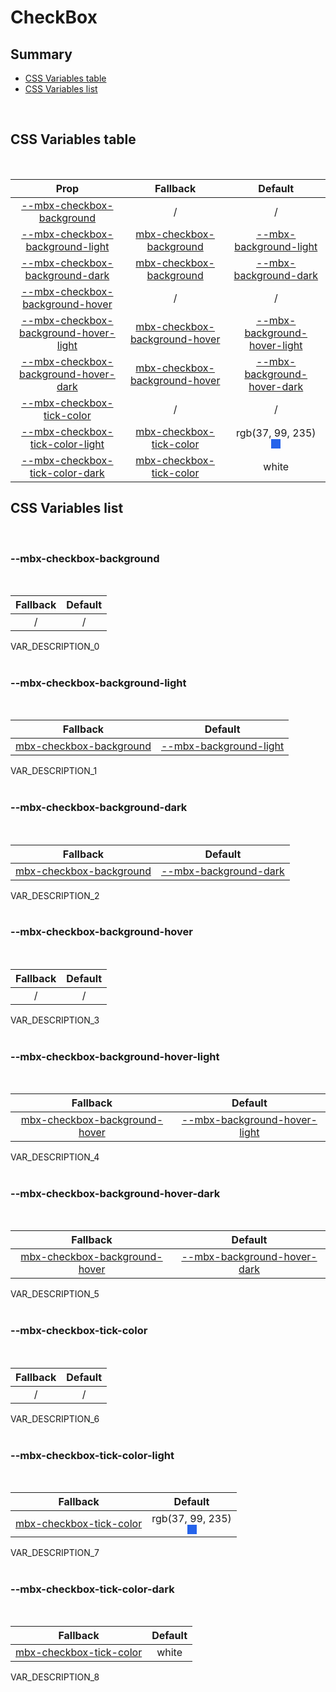 # CheckBox

## Summary

- [CSS Variables table](#css-variables-table)
- [CSS Variables list](#css-variables-list)

<br>

## CSS Variables table

<br>

| <div style='text-align:center;margin:auto;'>Prop</div> | <div style='text-align:center;margin:auto;'>Fallback</div> | <div style='text-align:center;margin:auto;'>Default</div> |
| ------------------------------------------------------ | ---------------------------------------------------------- | --------------------------------------------------------- |
| <div style='text-align:center;margin:auto;'>[--mbx-checkbox-background](#mbx-checkbox-background)</div> | <div style='text-align:center;margin:auto;'>/</div> | <div style='text-align:center;margin:auto;'>/</div> |
| <div style='text-align:center;margin:auto;'>[--mbx-checkbox-background-light](#mbx-checkbox-background-light)</div> | <div style='text-align:center;margin:auto;'>[mbx-checkbox-background](#mbx-checkbox-background)</div> | <div style='text-align:center;margin:auto;'>[--mbx-background-light](../../../global/index.md#mbx-background-light)</div> |
| <div style='text-align:center;margin:auto;'>[--mbx-checkbox-background-dark](#mbx-checkbox-background-dark)</div> | <div style='text-align:center;margin:auto;'>[mbx-checkbox-background](#mbx-checkbox-background)</div> | <div style='text-align:center;margin:auto;'>[--mbx-background-dark](../../../global/index.md#mbx-background-dark)</div> |
| <div style='text-align:center;margin:auto;'>[--mbx-checkbox-background-hover](#mbx-checkbox-background-hover)</div> | <div style='text-align:center;margin:auto;'>/</div> | <div style='text-align:center;margin:auto;'>/</div> |
| <div style='text-align:center;margin:auto;'>[--mbx-checkbox-background-hover-light](#mbx-checkbox-background-hover-light)</div> | <div style='text-align:center;margin:auto;'>[mbx-checkbox-background-hover](#mbx-checkbox-background-hover)</div> | <div style='text-align:center;margin:auto;'>[--mbx-background-hover-light](../../../global/index.md#mbx-background-hover-light)</div> |
| <div style='text-align:center;margin:auto;'>[--mbx-checkbox-background-hover-dark](#mbx-checkbox-background-hover-dark)</div> | <div style='text-align:center;margin:auto;'>[mbx-checkbox-background-hover](#mbx-checkbox-background-hover)</div> | <div style='text-align:center;margin:auto;'>[--mbx-background-hover-dark](../../../global/index.md#mbx-background-hover-dark)</div> |
| <div style='text-align:center;margin:auto;'>[--mbx-checkbox-tick-color](#mbx-checkbox-tick-color)</div> | <div style='text-align:center;margin:auto;'>/</div> | <div style='text-align:center;margin:auto;'>/</div> |
| <div style='text-align:center;margin:auto;'>[--mbx-checkbox-tick-color-light](#mbx-checkbox-tick-color-light)</div> | <div style='text-align:center;margin:auto;'>[mbx-checkbox-tick-color](#mbx-checkbox-tick-color)</div> | <div style='text-align:center;margin:auto;'><div><div style='text-align:center;margin-auto;'>rgb(37, 99, 235)</div><div style='text-align:center;margin-auto;'><div style='background:rgb(37, 99, 235);margin:auto; width:15px; height:15px;'/></div></div></div> |
| <div style='text-align:center;margin:auto;'>[--mbx-checkbox-tick-color-dark](#mbx-checkbox-tick-color-dark)</div> | <div style='text-align:center;margin:auto;'>[mbx-checkbox-tick-color](#mbx-checkbox-tick-color)</div> | <div style='text-align:center;margin:auto;'>white</div> |


## CSS Variables list

<br>

### --mbx-checkbox-background

<br>


| <div style='text-align:center;margin:auto;'>Fallback</div> | <div style='text-align:center;margin:auto;'>Default</div> |
| ---------------------------------------------------------- | --------------------------------------------------------- |
| <div style='text-align:center;margin:auto;'>/</div> | <div style='text-align:center;margin:auto;'>/</div> |


VAR_DESCRIPTION_0<br><br>
### --mbx-checkbox-background-light

<br>


| <div style='text-align:center;margin:auto;'>Fallback</div> | <div style='text-align:center;margin:auto;'>Default</div> |
| ---------------------------------------------------------- | --------------------------------------------------------- |
| <div style='text-align:center;margin:auto;'>[mbx-checkbox-background](#mbx-checkbox-background)</div> | <div style='text-align:center;margin:auto;'>[--mbx-background-light](../../../global/index.md#mbx-background-light)</div> |


VAR_DESCRIPTION_1<br><br>
### --mbx-checkbox-background-dark

<br>


| <div style='text-align:center;margin:auto;'>Fallback</div> | <div style='text-align:center;margin:auto;'>Default</div> |
| ---------------------------------------------------------- | --------------------------------------------------------- |
| <div style='text-align:center;margin:auto;'>[mbx-checkbox-background](#mbx-checkbox-background)</div> | <div style='text-align:center;margin:auto;'>[--mbx-background-dark](../../../global/index.md#mbx-background-dark)</div> |


VAR_DESCRIPTION_2<br><br>
### --mbx-checkbox-background-hover

<br>


| <div style='text-align:center;margin:auto;'>Fallback</div> | <div style='text-align:center;margin:auto;'>Default</div> |
| ---------------------------------------------------------- | --------------------------------------------------------- |
| <div style='text-align:center;margin:auto;'>/</div> | <div style='text-align:center;margin:auto;'>/</div> |


VAR_DESCRIPTION_3<br><br>
### --mbx-checkbox-background-hover-light

<br>


| <div style='text-align:center;margin:auto;'>Fallback</div> | <div style='text-align:center;margin:auto;'>Default</div> |
| ---------------------------------------------------------- | --------------------------------------------------------- |
| <div style='text-align:center;margin:auto;'>[mbx-checkbox-background-hover](#mbx-checkbox-background-hover)</div> | <div style='text-align:center;margin:auto;'>[--mbx-background-hover-light](../../../global/index.md#mbx-background-hover-light)</div> |


VAR_DESCRIPTION_4<br><br>
### --mbx-checkbox-background-hover-dark

<br>


| <div style='text-align:center;margin:auto;'>Fallback</div> | <div style='text-align:center;margin:auto;'>Default</div> |
| ---------------------------------------------------------- | --------------------------------------------------------- |
| <div style='text-align:center;margin:auto;'>[mbx-checkbox-background-hover](#mbx-checkbox-background-hover)</div> | <div style='text-align:center;margin:auto;'>[--mbx-background-hover-dark](../../../global/index.md#mbx-background-hover-dark)</div> |


VAR_DESCRIPTION_5<br><br>
### --mbx-checkbox-tick-color

<br>


| <div style='text-align:center;margin:auto;'>Fallback</div> | <div style='text-align:center;margin:auto;'>Default</div> |
| ---------------------------------------------------------- | --------------------------------------------------------- |
| <div style='text-align:center;margin:auto;'>/</div> | <div style='text-align:center;margin:auto;'>/</div> |


VAR_DESCRIPTION_6<br><br>
### --mbx-checkbox-tick-color-light

<br>


| <div style='text-align:center;margin:auto;'>Fallback</div> | <div style='text-align:center;margin:auto;'>Default</div> |
| ---------------------------------------------------------- | --------------------------------------------------------- |
| <div style='text-align:center;margin:auto;'>[mbx-checkbox-tick-color](#mbx-checkbox-tick-color)</div> | <div style='text-align:center;margin:auto;'><div><div style='text-align:center;margin-auto;'>rgb(37, 99, 235)</div><div style='text-align:center;margin-auto;'><div style='background:rgb(37, 99, 235);margin:auto; width:15px; height:15px;'/></div></div></div> |


VAR_DESCRIPTION_7<br><br>
### --mbx-checkbox-tick-color-dark

<br>


| <div style='text-align:center;margin:auto;'>Fallback</div> | <div style='text-align:center;margin:auto;'>Default</div> |
| ---------------------------------------------------------- | --------------------------------------------------------- |
| <div style='text-align:center;margin:auto;'>[mbx-checkbox-tick-color](#mbx-checkbox-tick-color)</div> | <div style='text-align:center;margin:auto;'>white</div> |


VAR_DESCRIPTION_8<br><br>

